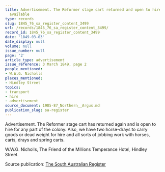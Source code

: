 ```yaml
---
title: Advertisement. The Reformer stage cart returned and open to hire; horse-drays
  available
type: records
slug: 1845_76_sa_register_content_3499
url: /records/1845_76_sa_register_content_3499/
record_id: 1845_76_sa_register_content_3499
date: '1849-03-03'
date_display: null
volume: null
issue_number: null
page: '2'
article_type: advertisement
issue_reference: 3 March 1849, page 2
people_mentioned:
- W.W.G. Nicholls
places_mentioned:
- Hindley Street
topics:
- transport
- hire
- advertisement
source_document: 1985-87_Northern__Argus.md
publication_slug: sa-register
---
```


Advertisement.  The Reformer stage cart has returned again and is open to hire for any part of the colony.  Also, we have two horse-drays to carry goods or dead weight for hire and all sorts of jobbing work with horses, carts, drays and spring carts.

W.W.G. Nicholls, The Friend of the Millions Temperance Hotel, Hindley Street.

Source publication: [The South Australian Register](/publications/sa-register/)
